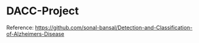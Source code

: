 # DACC-Project
Reference: https://github.com/sonal-bansal/Detection-and-Classification-of-Alzheimers-Disease
